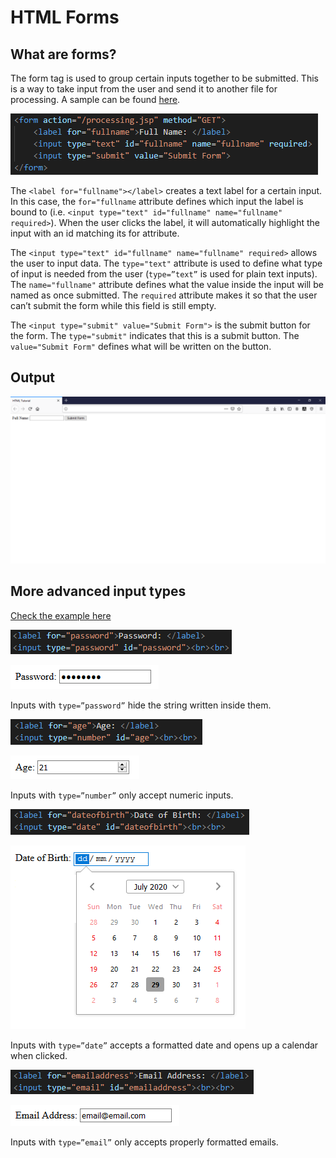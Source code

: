 # HTML Forms
## What are forms?
The form tag is used to group certain inputs together to be submitted. This is a way to take input from the user and send it to another file for processing. A sample can be found [here](/HTML%20Tutorial/2.%20HTML%20Forms/1.%20Basic%20HTML%20Forms.html).

![](/HTML%20Tutorial/2.%20HTML%20Forms/images/HTML%20Form.png)

The `<label for="fullname"></label>` creates a text label for a certain input. In this case, the `for="fullname` attribute defines which input the label is bound to (i.e. `<input type="text" id="fullname" name="fullname" required>`). When the user clicks the label, it will automatically highlight the input with an id matching its for attribute.

The `<input type="text" id="fullname" name="fullname" required>` allows the user to input data. The `type="text"` attribute is used to define what type of input is needed from the user (`type=”text”` is used for plain text inputs). The `name="fullname"` attribute defines what the value inside the input will be named as once submitted. The `required` attribute makes it so that the user can’t submit the form while this field is still empty.

The `<input type="submit" value="Submit Form">` is the submit button for the form. The `type="submit"` indicates that this is a submit button. The `value="Submit Form"` defines what will be written on the button.

## Output
![](/HTML%20Tutorial/2.%20HTML%20Forms/images/HTML%20Form%20Output.png)

## More advanced input types
[Check the example here](/HTML%20Tutorial/2.%20HTML%20Forms/2.%20More%20Advanced%20Input%20Types.html)

![](/HTML%20Tutorial/2.%20HTML%20Forms/images/Password%20HTML.png)

![](/HTML%20Tutorial/2.%20HTML%20Forms/images/Password%20Output.png)

Inputs with `type=”password”` hide the string written inside them.

![](/HTML%20Tutorial/2.%20HTML%20Forms/images/Number%20HTML.png)

![](/HTML%20Tutorial/2.%20HTML%20Forms/images/Number%20Output.png)

Inputs with `type=”number”` only accept numeric inputs.

![](/HTML%20Tutorial/2.%20HTML%20Forms/images/Date%20HTML.png)

![](/HTML%20Tutorial/2.%20HTML%20Forms/images/Date%20Output.png)

Inputs with `type=”date”` accepts a formatted date and opens up a calendar when clicked.

![](/HTML%20Tutorial/2.%20HTML%20Forms/images/Email%20HTML.png)

![](/HTML%20Tutorial/2.%20HTML%20Forms/images/Email%20Output.png)

Inputs with `type=”email”` only accepts properly formatted emails.